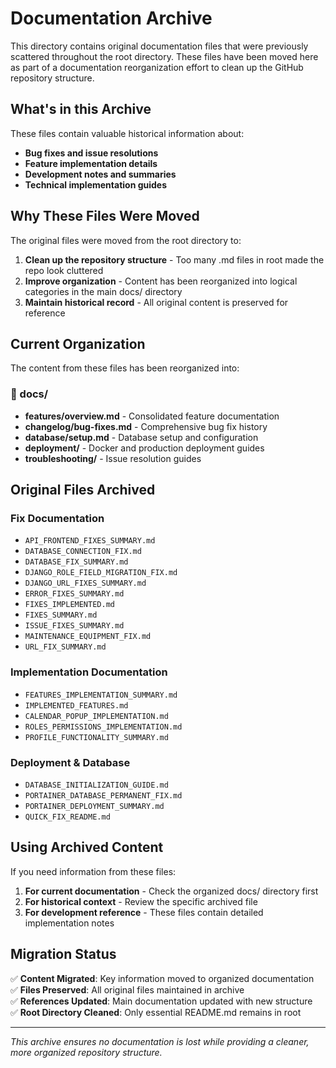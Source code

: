 # Documentation Archive

This directory contains original documentation files that were previously scattered throughout the root directory. These files have been moved here as part of a documentation reorganization effort to clean up the GitHub repository structure.

## What's in this Archive

These files contain valuable historical information about:
- **Bug fixes and issue resolutions** 
- **Feature implementation details**
- **Development notes and summaries**
- **Technical implementation guides**

## Why These Files Were Moved

The original files were moved from the root directory to:
1. **Clean up the repository structure** - Too many .md files in root made the repo look cluttered
2. **Improve organization** - Content has been reorganized into logical categories in the main docs/ directory
3. **Maintain historical record** - All original content is preserved for reference

## Current Organization

The content from these files has been reorganized into:

### 📁 docs/
- **features/overview.md** - Consolidated feature documentation
- **changelog/bug-fixes.md** - Comprehensive bug fix history
- **database/setup.md** - Database setup and configuration
- **deployment/** - Docker and production deployment guides
- **troubleshooting/** - Issue resolution guides

## Original Files Archived

### Fix Documentation
- `API_FRONTEND_FIXES_SUMMARY.md`
- `DATABASE_CONNECTION_FIX.md`
- `DATABASE_FIX_SUMMARY.md`
- `DJANGO_ROLE_FIELD_MIGRATION_FIX.md`
- `DJANGO_URL_FIXES_SUMMARY.md`
- `ERROR_FIXES_SUMMARY.md`
- `FIXES_IMPLEMENTED.md`
- `FIXES_SUMMARY.md`
- `ISSUE_FIXES_SUMMARY.md`
- `MAINTENANCE_EQUIPMENT_FIX.md`
- `URL_FIX_SUMMARY.md`

### Implementation Documentation
- `FEATURES_IMPLEMENTATION_SUMMARY.md`
- `IMPLEMENTED_FEATURES.md`
- `CALENDAR_POPUP_IMPLEMENTATION.md`
- `ROLES_PERMISSIONS_IMPLEMENTATION.md`
- `PROFILE_FUNCTIONALITY_SUMMARY.md`

### Deployment & Database
- `DATABASE_INITIALIZATION_GUIDE.md`
- `PORTAINER_DATABASE_PERMANENT_FIX.md`
- `PORTAINER_DEPLOYMENT_SUMMARY.md`
- `QUICK_FIX_README.md`

## Using Archived Content

If you need information from these files:

1. **For current documentation** - Check the organized docs/ directory first
2. **For historical context** - Review the specific archived file
3. **For development reference** - These files contain detailed implementation notes

## Migration Status

✅ **Content Migrated**: Key information moved to organized documentation  
✅ **Files Preserved**: All original files maintained in archive  
✅ **References Updated**: Main documentation updated with new structure  
✅ **Root Directory Cleaned**: Only essential README.md remains in root  

---

*This archive ensures no documentation is lost while providing a cleaner, more organized repository structure.*
